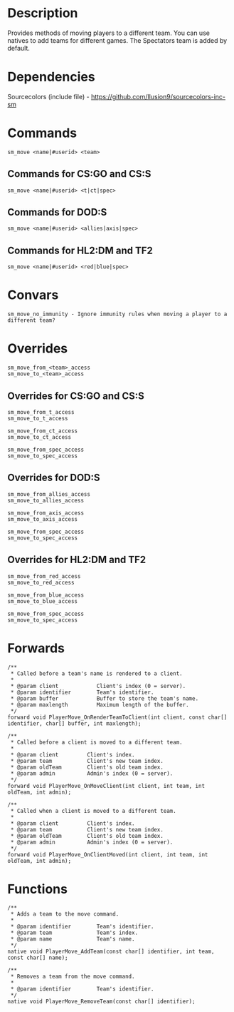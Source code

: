 # Description
Provides methods of moving players to a different team. 
You can use natives to add teams for different games. 
The Spectators team is added by default.

# Dependencies
Sourcecolors (include file) - https://github.com/Ilusion9/sourcecolors-inc-sm

# Commands
```
sm_move <name|#userid> <team>
```

## Commands for CS:GO and CS:S
```
sm_move <name|#userid> <t|ct|spec>
```

## Commands for DOD:S
```
sm_move <name|#userid> <allies|axis|spec>
```

## Commands for HL2:DM and TF2
```
sm_move <name|#userid> <red|blue|spec>
```

# Convars
```
sm_move_no_immunity - Ignore immunity rules when moving a player to a different team?
```

# Overrides
```
sm_move_from_<team>_access
sm_move_to_<team>_access
```

## Overrides for CS:GO and CS:S
```
sm_move_from_t_access
sm_move_to_t_access
```
```
sm_move_from_ct_access
sm_move_to_ct_access
```
```
sm_move_from_spec_access
sm_move_to_spec_access
```

## Overrides for DOD:S
```
sm_move_from_allies_access
sm_move_to_allies_access
```
```
sm_move_from_axis_access
sm_move_to_axis_access
```
```
sm_move_from_spec_access
sm_move_to_spec_access
```

## Overrides for HL2:DM and TF2
```
sm_move_from_red_access
sm_move_to_red_access
```
```
sm_move_from_blue_access
sm_move_to_blue_access
```
```
sm_move_from_spec_access
sm_move_to_spec_access
```

# Forwards
```sourcepawn
/**
 * Called before a team's name is rendered to a client.
 * 
 * @param client            Client's index (0 = server).
 * @param identifier        Team's identifier.
 * @param buffer            Buffer to store the team's name.
 * @param maxlength         Maximum length of the buffer.
 */
forward void PlayerMove_OnRenderTeamToClient(int client, const char[] identifier, char[] buffer, int maxlength);

/**
 * Called before a client is moved to a different team.
 * 
 * @param client         Client's index.
 * @param team           Client's new team index.
 * @param oldTeam        Client's old team index.
 * @param admin          Admin's index (0 = server).
 */
forward void PlayerMove_OnMoveClient(int client, int team, int oldTeam, int admin);

/**
 * Called when a client is moved to a different team.
 * 
 * @param client         Client's index.
 * @param team           Client's new team index.
 * @param oldTeam        Client's old team index.
 * @param admin          Admin's index (0 = server).
 */
forward void PlayerMove_OnClientMoved(int client, int team, int oldTeam, int admin);
```

# Functions
```sourcepawn
/**
 * Adds a team to the move command.
 * 
 * @param identifier        Team's identifier.
 * @param team              Team's index.
 * @param name              Team's name.
 */
native void PlayerMove_AddTeam(const char[] identifier, int team, const char[] name);

/**
 * Removes a team from the move command.
 * 
 * @param identifier        Team's identifier.
 */
native void PlayerMove_RemoveTeam(const char[] identifier);
```
